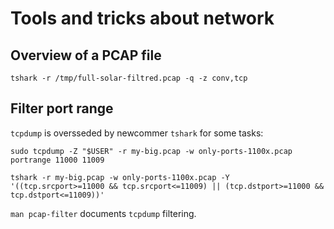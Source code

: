 Tools and tricks about network
==============================

Overview of a PCAP file
-----------------------

    tshark -r /tmp/full-solar-filtred.pcap -q -z conv,tcp

Filter port range
-----------------

`tcpdump` is oversseded by newcommer `tshark` for some tasks:

    sudo tcpdump -Z "$USER" -r my-big.pcap -w only-ports-1100x.pcap portrange 11000 11009
    
    tshark -r my-big.pcap -w only-ports-1100x.pcap -Y '((tcp.srcport>=11000 && tcp.srcport<=11009) || (tcp.dstport>=11000 && tcp.dstport<=11009))'

`man pcap-filter` documents `tcpdump` filtering.




